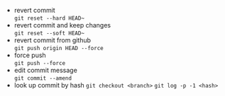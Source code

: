 - revert commit  
`git reset --hard HEAD~`
- revert commit and keep changes  
`git reset --soft HEAD~`
- revert commit from github  
`git push origin HEAD --force`
- force push  
`git push --force`
- edit commit message  
`git commit --amend`
- look up commit by hash
`git checkout <branch>`
`git log -p -1 <hash>`